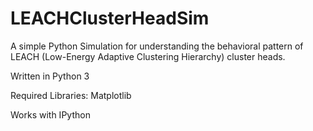 # LEACHClusterHeadSim
A simple Python Simulation for understanding the behavioral pattern of LEACH (Low-Energy Adaptive Clustering Hierarchy) cluster heads.

Written in Python 3

Required Libraries: Matplotlib

Works with IPython
